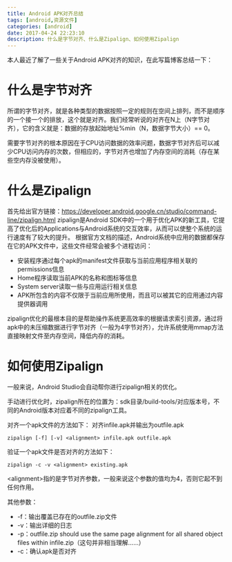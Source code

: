 ```yaml
---
title: Android APK对齐总结
tags: [android,资源文件]
categories: [android]
date: 2017-04-24 22:23:10
description: 什么是字节对齐、什么是Zipalign、如何使用Zipalign
---
```

本人最近了解了一些关于Android APK对齐的知识，在此写篇博客总结一下：
# 什么是字节对齐
所谓的字节对齐，就是各种类型的数据按照一定的规则在空间上排列，而不是顺序的一个接一个的排放，这个就是对齐。我们经常听说的对齐在N上（N字节对齐），它的含义就是：数据的存放起始地址%min（N，数据字节大小）== 0。

需要字节对齐的根本原因在于CPU访问数据的效率问题，数据字节对齐后可以减少CPU访问内存的次数，但相应的，字节对齐也增加了内存空间的消耗（存在某些空内存没被使用）。



# 什么是Zipalign
首先给出官方链接：https://developer.android.google.cn/studio/command-line/zipalign.html
zipalign是Android SDK中的一个用于优化APK的新工具，它提高了优化后的Applications与Android系统的交互效率，从而可以使整个系统的运行速度有了较大的提升。
根据官方文档的描述，Android系统中应用的数据都保存在它的APK文件中，这些文件经常会被多个进程访问：


- 安装程序通过每个apk的manifest文件获取与当前应用程序相关联的permissions信息
- Home程序读取当前APK的名称和图标等信息
- System server读取一些与应用运行相关信息
- APK所包含的内容不仅限于当前应用所使用，而且可以被其它的应用通过内容提供器调用

zipalign优化的最根本目的是帮助操作系统更高效率的根据请求索引资源，通过将apk中的未压缩数据进行字节对齐（一般为4字节对齐），允许系统使用mmap方法直接映射文件至内存空间，降低内存的消耗。


# 如何使用Zipalign
一般来说，Android Studio会自动帮你进行zipalign相关的优化。

手动进行优化时，zipalign所在的位置为：sdk目录/build-tools/对应版本号，不同的Android版本对应着不同的zipalign工具。


对齐一个apk文件的方法如下：
对齐infile.apk并输出为outfile.apk

```
zipalign [-f] [-v] <alignment> infile.apk outfile.apk
```


验证一个apk文件是否对齐的方法如下：

```
zipalign -c -v <alignment> existing.apk
```


&lt;alignment&gt;指的是字节对齐参数，一般来说这个参数的值均为4，否则它起不到任何作用。

其他参数：

- -f：输出覆盖已存在的outfile.zip文件
- -v：输出详细的日志
- -p：outfile.zip should use the same page alignment for all shared object files within infile.zip（这句并非相当理解……）
- -c：确认apk是否对齐



